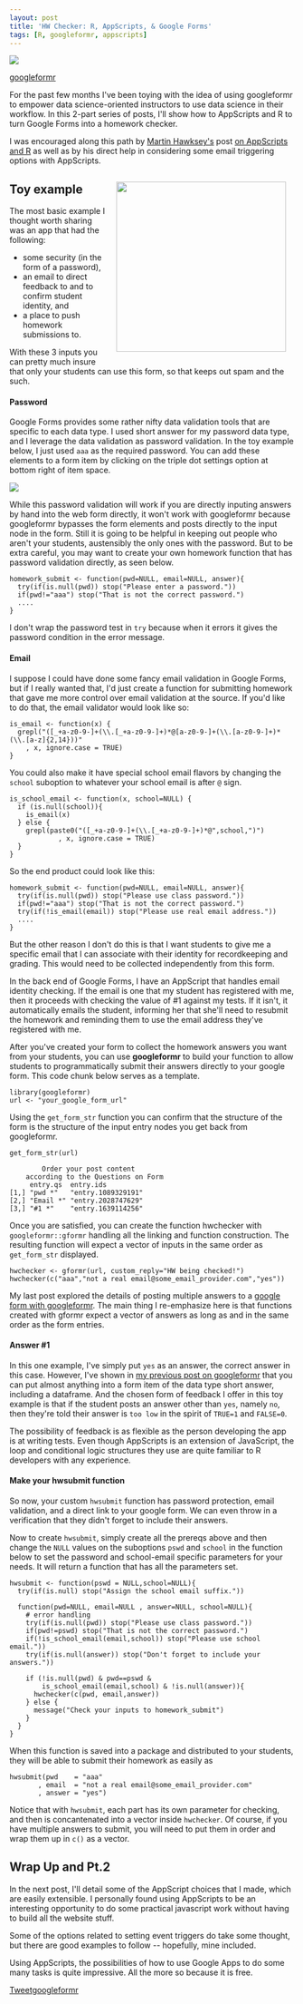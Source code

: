 ```yaml
---
layout: post
title: 'HW Checker: R, AppScripts, & Google Forms'
tags: [R, googleformr, appscripts]
---
```


![](/images/appscripts_r.png)

<a class="github-button" href="https://github.com/data-steve/googleformr" data-icon="octicon-star" data-style="mega">googleformr</a>

For the past few months I've been toying with the idea of using googleformr to empower data science-oriented instructors to use data science in their workflow. In this 2-part series of posts, I'll show how to AppScripts and R to turn Google Forms into a homework checker. 

I was encouraged along this path by <a href='https://twitter.com/mhawksey' target='_blank'>Martin Hawksey's</a> post  <a href='https://mashe.hawksey.info/2012/01/tags-r/' target='_blank'>on AppScripts and R</a> as well as by his direct help in considering some email triggering options with AppScripts.



<div style="float:right; margin:15px;">
	<img src="/images/hwchecker_form.png" width="300">
</div>


## Toy example

The most basic example I thought worth sharing was an app that had the following: 

- some security (in the form of a password),
- an email to direct feedback to and to confirm student identity, and 
- a place to push homework submissions to.

With these 3 inputs you can pretty much insure that only your students can use this form, so that keeps out spam and the such.

#### Password

Google Forms provides some rather nifty data validation tools that are specific to each data type. I used short answer for my password data type, and I leverage the data validation as password validation. In the toy example below, I just used `aaa` as the required password. You can add these elements to a form item by clicking on the triple dot settings option at bottom right of item space.

![](/images/hwchecker_pwd_regex.png)

While this password validation will work if you are directly inputing answers by hand into the web form directly, it won't work with googleformr because googleformr bypasses the form elements and posts directly to the input node in the form. Still it is going to be helpful in keeping out people who aren't your students, austensibly the only ones with the password. But to be extra careful, you may want to create your own homework function that has password validation directly, as seen below.

    homework_submit <- function(pwd=NULL, email=NULL, answer){
      try(if(is.null(pwd)) stop("Please enter a password."))
      if(pwd!="aaa") stop("That is not the correct password.")
      ....
    }

I don't wrap the password test in `try` because when it errors it gives the password condition in the error message.

#### Email

I suppose I could have done some fancy email validation in Google Forms, but if I really wanted that, I'd just create a function for submitting homework that gave me more control over email validation at the source. If you'd like to do that, the email validator would look like so:

    is_email <- function(x) {
      grepl("([_+a-z0-9-]+(\\.[_+a-z0-9-]+)*@[a-z0-9-]+(\\.[a-z0-9-]+)*(\\.[a-z]{2,14}))"
        , x, ignore.case = TRUE)
    }

You could also make it have special school email flavors by changing the `school` suboption to whatever your school email is after `@` sign.

    is_school_email <- function(x, school=NULL) {
      if (is.null(school)){
        is_email(x)
      } else {
        grepl(paste0("([_+a-z0-9-]+(\\.[_+a-z0-9-]+)*@",school,")")
                , x, ignore.case = TRUE)
      }
    }

So the end product could look like this:

    homework_submit <- function(pwd=NULL, email=NULL, answer){
      try(if(is.null(pwd)) stop("Please use class password."))
      if(pwd!="aaa") stop("That is not the correct password.")
      try(if(!is_email(email)) stop("Please use real email address."))
      ....
    }
    
But the other reason I don't do this is that I want students to give me a specific email that I can associate with their identity for recordkeeping and grading. This would need to be collected independently from this form. 

In the back end of Google Forms, I have an AppScript that handles email identity checking. If the email is one that my student has registered with me, then it proceeds with checking the value of #1 against my tests. If it isn't, it automatically emails the student, informing her that she'll need to resubmit the homework and reminding them to use the email address they've registered with me.

After you've created your form to collect the homework answers you want from your students, you can use **googleformr** to build your function to allow students to programmatically submit their answers directly to your google form. This code chunk below serves as a template. 

    library(googleformr)
    url <- "your_google_form_url"
    
Using the `get_form_str` function you can confirm that the structure of the form is the structure of the input entry nodes you get back from googleformr.

    get_form_str(url)
    
        	Order your post content
    	according to the Questions on Form
         entry.qs  entry.ids         
    [1,] "pwd *"   "entry.1089329191"
    [2,] "Email *" "entry.2028747629"
    [3,] "#1 *"    "entry.1639114256"


Once you are satisfied, you can create the function hwchecker with `googleformr::gformr` handling all the linking and function construction. The resulting function will expect a vector of inputs in the same order as `get_form_str` displayed.

    hwchecker <- gformr(url, custom_reply="HW being checked!")
    hwchecker(c("aaa","not a real email@some_email_provider.com","yes")) 
    
My last post explored the details of posting multiple answers to a <a href='/post-multiple-answers-to-google-forms' target='_blank'>google form with googleformr</a>. The main thing I re-emphasize here is that functions created with gformr expect a vector of answers as long as and in the same order as the form entries.


#### Answer #1

In this one example, I've simply put `yes` as an answer, the correct answer in this case. However, I've shown in <a href='/post-multiple-answers-to-google-forms' target='_blank'>my previous post on googleformr</a> that you can put almost anything into a  form item of the data type short answer, including a dataframe. And the chosen form of feedback I offer in this toy example is that if the student posts an answer other than `yes`, namely `no`, then they're told their answer is `too low` in the spirit of `TRUE=1` and `FALSE=0`. 

The possibility of feedback is as flexible as the person developing the app is at writing tests. Even though AppScripts is an extension of JavaScript, the loop and conditional logic structures they use are quite familiar to R developers with any experience.

#### Make your hwsubmit function

So now, your custom `hwsubmit` function has password protection, email validation, and a direct link to your google form. We can even throw in a verification that they didn't forget to include their answers. 

Now to create `hwsubmit`, simply create all the prereqs above and then change the `NULL` values on the suboptions `pswd` and `school` in the function below to set the password and school-email specific parameters for your needs. It will return a function that has all the parameters set.

    hwsubmit <- function(pswd = NULL,school=NULL){
      try(if(is.null) stop("Assign the school email suffix."))
      
      function(pwd=NULL, email=NULL , answer=NULL, school=NULL){
        # error handling
        try(if(is.null(pwd)) stop("Please use class password."))
        if(pwd!=pswd) stop("That is not the correct password.") 
        if(!is_school_email(email,school)) stop("Please use school email."))
        try(if(is.null(answer)) stop("Don't forget to include your answers."))
        
        if (!is.null(pwd) & pwd==pswd & 
            is_school_email(email,school) & !is.null(answer)){
          hwchecker(c(pwd, email,answer))
        } else {
          message("Check your inputs to homework_submit")
        }
      }
    }

When this function is saved into a package and distributed to your students, they will be able to submit their homework as easily as

    hwsubmit(pwd    = "aaa"
           , email  = "not a real email@some_email_provider.com"
           , answer = "yes")

Notice that with `hwsubmit`, each part has its own parameter for checking, and then is concantenated into a vector inside `hwchecker`. Of course, if you have multiple answers to submit, you will need to put them in order and wrap them up in `c()` as a vector.

## Wrap Up and Pt.2

In the next post, I'll detail some of the AppScript choices that I made, which are easily extensible. I personally found using AppScripts to be an interesting opportunity to do some practical javascript work without having to build all the website stuff.

Some of the options related to setting event triggers do take some thought, but there are good examples to follow -- hopefully, mine included.

Using AppScripts, the possibilities of how to use Google Apps to do some many tasks is quite impressive. All the more so because it is free.


<a href="https://twitter.com/share" class="twitter-share-button" data-via="data_steve" data-size="large" data-hashtags="rstats,appscripts,GAS" data-dnt="true">Tweet</a><a class="github-button" href="https://github.com/data-steve/googleformr" data-icon="octicon-star" data-style="mega">googleformr</a>